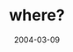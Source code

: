 ---
layout: base.njk
title : 'where?' 
view_title : 'where?' 
year : '2004' 
date : '2004-03-09' 
img_file : '/drawing/where.png' 
html_file : 'where' 
next_html : 'whydoeseverything.html' 
year_order : '27' 
permalink : "title/{{html_file}}.html"
---